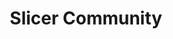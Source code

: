 ---
title: Slicer Community
subtitle:
description:
layout: page
#permalink: /community/
show_sidebar: false
hero_image: commercial-use-page-hero.png

Content: "We invite commercial entities to use 3D Slicer.
Slicer's License makes Commercial Use Available
•  3D Slicer is a Free Open Source Software distributed under a BSD style license.
•  The license does not impose restrictions on the use of the software.
•  3D Slicer is NOT FDA approved. It is the users responsibility to ensure compliance with applicable rules and regulations.
•  For details, please see the 3D Slicer Software License Agreement.
Commercial Partners
•  Ebatinca SL is an international technology company in Las Palmas, Spain focused on technology for sustainable development.
•  Isomics uses 3D Slicer in a variety of academic and commercial research partnerships in fields such as planning and guidance for neurosurgery, quantitative imaging for clinical trials, clinical image informatics.
•  Kitware Integral to continuing to support the 3D Slicer community, Kitware is also offering consulting services in response to the rapidly growing demand for the development of proprietary applications and commercial products based on 3D Slicer. Kitware has used 3D Slicer to rapidly prototype solutions in nearly every aspect of medical imaging and is also collaborating on the development of commercial pre-clinical and clinical products based on 3D Slicer.
•  Pixel Medical builds on and contributes to 3D Slicer to develop innovative medical software from idea to clinical prototype to finished product, and to support academic research projects. Areas of expertise include radiation therapy, image guided therapy, virtual & augmented reality, hardware & device support, and machine learning & artificial intelligence.
Slicer Based Products and Product Prototypes
Many companies prefer not to disclose what software components they use in their products, therefore here we can only list a few commercial products that are based on 3D Slicer,
•  Allen Institute for Brain Science, Cell Locator, Desktop application for manually aligning specimens to annotated 3D spaces.
•  Radiopharmaceutical Imaging and Dosimetry, RPTDose, a 3D Slicer-based application that streamlines and integrates quantitative imaging analysis and dose estimation techniques to guide and optimize the use of radiopharmaceutical therapy agents in clinical trials. See more information on Kitware blog.
•  SonoVol is developing a whole-body ultrasound imaging system for small animals. This start-up company arose from research in the Department of Biomedical Engineering at the University of North Carolina at Chapel Hill. See more information on Kitware blog.
•  Xoran Technologies, Image-guided Platform for Deep Brain Stimulation Surgery 1. See more information on Kitware blog.
•  Xstrahl is developing a Small Animal Radiation Research Platform (SARRP) that uses 3D Slicer as its front-end application for radiation therapy beam placement and system control. See more information on Kitware blog."
---